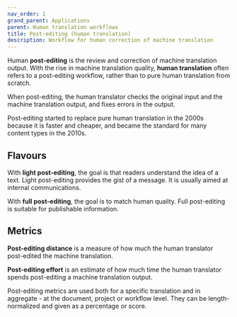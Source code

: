 ```yaml
---
nav_order: 1
grand_parent: Applications
parent: Human translation workflows
title: Post-editing (human translation)
description: Workflow for human correction of machine translation
---
```


Human **post-editing** is the review and correction of machine translation output. With the rise in machine translation quality, **human translation** often refers to a post-editing workflow, rather than to pure human translation from scratch.

When post-editing, the human translator checks the original input and the machine translation output, and fixes errors in the output.

Post-editing started to replace pure human translation in the 2000s because it is faster and cheaper, and became the standard for many content types in the 2010s.

## Flavours

With **light post-editing**, the goal is that readers understand the idea of a text. Light post-editing provides the gist of a message. It is usually aimed at internal communications.

With **full post-editing**, the goal is to match human quality. Full post-editing is suitable for publishable information.

## Metrics

**Post-editing distance** is a measure of how much the human translator post-edited the machine translation.

**Post-editing effort** is an estimate of how much time the human translator spends post-editing a machine translation output.

Post-editing metrics are used both for a specific translation and in aggregate - at the document, project or workflow level. They can be length-normalized and given as a percentage or score.
